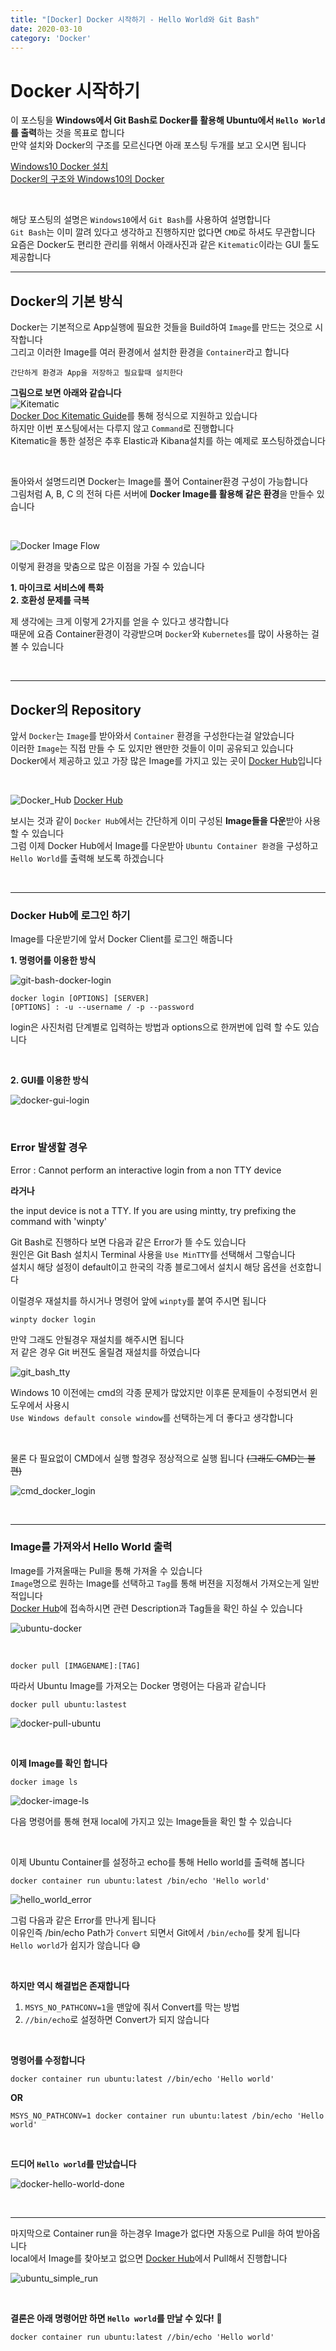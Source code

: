 ```yaml
---
title: "[Docker] Docker 시작하기 - Hello World와 Git Bash"
date: 2020-03-10
category: 'Docker'
---
```


# Docker 시작하기  
이 포스팅을 **Windows에서 Git Bash로 Docker를 활용해 Ubuntu에서 `Hello World`를 출력**하는 것을 목표로 합니다  
만약 설치와 Docker의 구조를 모르신다면 아래 포스팅 두개를 보고 오시면 됩니다  

[Windows10 Docker 설치](https://renuevo.github.io/other/docker/docker-setup/)  
[Docker의 구조와 Windows10의 Docker](https://renuevo.github.io/other/docker/docker-hello-world/)  

<br/>

해당 포스팅의 설명은 `Windows10`에서 `Git Bash`를 사용하여 설명합니다  
`Git Bash`는 이미 깔려 있다고 생각하고 진행하지만 없다면 `CMD`로 하셔도 무관합니다  
요즘은 Docker도 편리한 관리를 위해서 아래사진과 같은 `Kitematic`이라는 GUI 툴도 제공합니다  

---

## Docker의 기본 방식  
Docker는 기본적으로 App실행에 필요한 것들을 Build하여 `Image`를 만드는 것으로 시작합니다  
그리고 이러한 Image를 여러 환경에서 설치한 환경을 `Container`라고 합니다  

```text
간단하게 환경과 App을 저장하고 필요할때 설치한다
```

**그림으로 보면 아래와 같습니다**  
![Kitematic](images/kitematic.PNG)  
[Docker Doc Kitematic Guide](https://docs.docker.com/kitematic/userguide/)를 통해 정식으로 지원하고 있습니다  
하지만 이번 포스팅에서는 다루지 않고 `Command`로 진행합니다  
Kitematic을 통한 설정은 추후 Elastic과 Kibana설치를 하는 예제로 포스팅하겠습니다  

<br/>

돌아와서 설명드리면 Docker는 Image를 풀어 Container환경 구성이 가능합니다  
그림처럼 A, B, C 의 전혀 다른 서버에 **Docker Image를 활용해 같은 환경**을 만들수 있습니다  

<br/>

![Docker Image Flow](images/docker-image-flow.png)  
 
이렇게 환경을 맞춤으로 많은 이점을 가질 수 있습니다  

**1. 마이크로 서비스에 특화**  
**2. 호환성 문제를 극복**  

제 생각에는 크게 이렇게 2가지를 얻을 수 있다고 생각합니다  
때문에 요즘 Container환경이 각광받으며 `Docker`와 `Kubernetes`를 많이 사용하는 걸 볼 수 있습니다  

<br/>

---

## Docker의 Repository  
앞서 `Docker`는 `Image`를 받아와서 `Container` 환경을 구성한다는걸 알았습니다  
이러한 `Image`는 직접 만들 수 도 있지만 왠만한 것들이 이미 공유되고 있습니다  
Docker에서 제공하고 있고 가장 많은 Image를 가지고 있는 곳이 [Docker Hub](https://hub.docker.com/)입니다 

<br/> 

![Docker_Hub](./images/docker-hub.png)
<span class='img_caption'>[Docker Hub](https://hub.docker.com/)</span>

보시는 것과 같이 `Docker Hub`에서는 간단하게 이미 구성된 **Image들을 다운**받아 사용할 수 있습니다  
그럼 이제 Docker Hub에서 Image를 다운받아 `Ubuntu Container 환경`을 구성하고 `Hello World`를 출력해 보도록 하겠습니다  

<br/>

---

### Docker Hub에 로그인 하기  
Image를 다운받기에 앞서 Docker Client를 로그인 해줍니다  

**1. 명령어를 이용한 방식**  

![git-bash-docker-login](./images/git-bash-docker-login.png)   

```text
docker login [OPTIONS] [SERVER]
[OPTIONS] : -u --username / -p --password
```

login은 사진처럼 단계별로 입력하는 방법과 options으로 한꺼번에 입력 할 수도 있습니다  

<br/>

**2. GUI를 이용한 방식**

![docker-gui-login](./images/docker-gui-login.png)  

<br/>

### Error 발생할 경우
<span class='red_font'>Error : Cannot perform an interactive login from a non TTY device</span>  

**라거나**

<span class='red_font'>the input device is not a TTY. If you are using mintty, try prefixing the command with 'winpty'
</span> 

Git Bash로 진행하다 보면 다음과 같은 Error가 뜰 수도 있습니다  
원인은 Git Bash 설치시 Terminal 사용을 `Use MinTTY`를 선택해서 그렇습니다  
설치시 해당 설정이 default이고 한국의 각종 블로그에서 설치시 해당 옵션을 선호합니다

이럴경우 재설치를 하시거나 명령어 앞에 `winpty`를 붙여 주시면 됩니다  

```text
winpty docker login
```

만약 그래도 안될경우 재설치를 해주시면 됩니다  
저 같은 경우 Git 버젼도 올릴겸 재설치를 하였습니다  

![git_bash_tty](./images/git-bash-tty.PNG)

Windows 10 이전에는 cmd의 각종 문제가 많았지만 이후론 문제들이 수정되면서 윈도우에서 사용시  
`Use Windows default console window`를 선택하는게 더 좋다고 생각합니다  

<br/>

물론 다 필요없이 CMD에서 실행 할경우 정상적으로 실행 됩니다 ~~(그래도 CMD는 불편)~~  

![cmd_docker_login](./images/cmd-docker-login.png)  

<br/>

---

### Image를 가져와서 Hello World 출력  

Image를 가져올때는 Pull을 통해 가져올 수 있습니다  
`Image`명으로 원하는 Image를 선택하고 `Tag`를 통해 버젼을 지정해서 가져오는게 일반적입니다  
[Docker Hub](https://hub.docker.com/)에 접속하시면 관련 Description과 Tag들을 확인 하실 수 있습니다  

![ubuntu-docker](./images/ubuntu-docker-hub.PNG)  

<br/>

```text
docker pull [IMAGENAME]:[TAG]
``` 

<span class='code_header'>따라서 Ubuntu Image를 가져오는 Docker 명령어는 다음과 같습니다</span>  

```text
docker pull ubuntu:lastest
``` 
![docker-pull-ubuntu](./images/docker-pull-ubuntu.png)

<br/>

**이제 Image를 확인 합니다**  

```text
docker image ls
``` 
![docker-image-ls](./images/docker-image-ls.png)

다음 명령어를 통해 현재 local에 가지고 있는 Image들을 확인 할 수 있습니다  

<br/>

이제 Ubuntu Container를 설정하고 echo를 통해 Hello world를 출력해 봅니다  

```text
docker container run ubuntu:latest /bin/echo 'Hello world'
```
![hello_world_error](./images/hello-world-error.png)

그럼 다음과 같은 <span class='red_font'>Error</span>를 만나게 됩니다  
이유인즉 /bin/echo Path가 `Convert` 되면서 Git에서 `/bin/echo`를 찾게 됩니다  
`Hello world`가 쉽지가 않습니다 :sweat_smile:    

<br/>

**하지만 역시 해결법은 존재합니다**  
1. `MSYS_NO_PATHCONV=1`을 맨앞에 줘서 Convert를 막는 방법
2. `//bin/echo`로 설정하면 Convert가 되지 않습니다  

<br/>

**명령어를 수정합니다**  

```text
docker container run ubuntu:latest //bin/echo 'Hello world'
```

**OR**

```text
MSYS_NO_PATHCONV=1 docker container run ubuntu:latest /bin/echo 'Hello world'
```

<br/>

**드디어 `Hello world`를 만났습니다**  

![docker-hello-world-done](./images/docker-hello-world-done.png)  


<br/>

---
마지막으로 Container run을 하는경우 Image가 없다면 자동으로 Pull을 하여 받아옵니다  
local에서 Image를 찾아보고 없으면 [Docker Hub](https://hub.docker.com/)에서 Pull해서 진행합니다  

![ubuntu_simple_run](./images/ubuntu_simple_run.png)  

<br/>

**결론은 아래 명령어만 하면 `Hello world`를 만날 수 있다!** :clap:  
```text
docker container run ubuntu:latest //bin/echo 'Hello world'
```